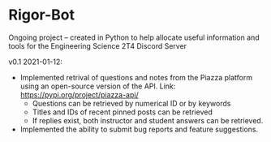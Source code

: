 # Rigor-Bot
Ongoing project – created in Python to help allocate useful information and tools for the Engineering Science 2T4 Discord Server

v0.1 2021-01-12:
- Implemented retrival of questions and notes from the Piazza platform using an open-source version of the API. Link: https://pypi.org/project/piazza-api/
  - Questions can be retrieved by numerical ID or by keywords
  - Titles and IDs of recent pinned posts can be retrieved
  - If replies exist, both instructor and student answers can be retrieved.
- Implemented the ability to submit bug reports and feature suggestions. 
